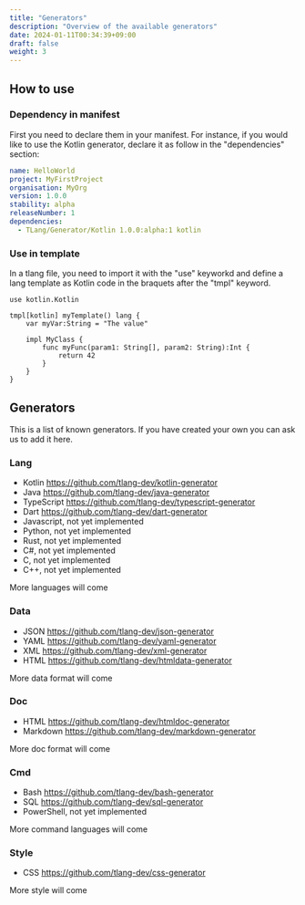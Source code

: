 ```yaml
---
title: "Generators"
description: "Overview of the available generators"
date: 2024-01-11T00:34:39+09:00
draft: false
weight: 3
---
```


## How to use

### Dependency in manifest

First you need to declare them in your manifest.
For instance, if you would like to use the Kotlin generator, declare it as follow in the "dependencies" section:

```yaml
name: HelloWorld
project: MyFirstProject
organisation: MyOrg
version: 1.0.0
stability: alpha
releaseNumber: 1
dependencies:
  - TLang/Generator/Kotlin 1.0.0:alpha:1 kotlin
```

### Use in template

In a tlang file, you need to import it with the "use" keyworkd and define a lang template as Kotlin code in the braquets after the "tmpl" keyword.

```tlang
use kotlin.Kotlin

tmpl[kotlin] myTemplate() lang {
    var myVar:String = "The value"

    impl MyClass {
        func myFunc(param1: String[], param2: String):Int {
	        return 42
        }
    }
}
```

## Generators

This is a list of known generators. If you have created your own you can ask us to add it here.

### Lang

* Kotlin https://github.com/tlang-dev/kotlin-generator
* Java https://github.com/tlang-dev/java-generator
* TypeScript https://github.com/tlang-dev/typescript-generator
* Dart https://github.com/tlang-dev/dart-generator
* Javascript, not yet implemented
* Python, not yet implemented
* Rust, not yet implemented
* C#, not yet implemented
* C, not yet implemented
* C++, not yet implemented

More languages will come

### Data

* JSON https://github.com/tlang-dev/json-generator
* YAML https://github.com/tlang-dev/yaml-generator
* XML https://github.com/tlang-dev/xml-generator
* HTML https://github.com/tlang-dev/htmldata-generator

More data format will come

### Doc

* HTML https://github.com/tlang-dev/htmldoc-generator
* Markdown https://github.com/tlang-dev/markdown-generator

More doc format will come

### Cmd

* Bash https://github.com/tlang-dev/bash-generator
* SQL https://github.com/tlang-dev/sql-generator
* PowerShell, not yet implemented

More command languages will come

### Style

* CSS https://github.com/tlang-dev/css-generator

More style will come